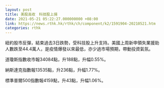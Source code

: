 ```yaml
---
layout: post
title: 美股高收　科技股上揚
date: 2021-05-21 05:22:27.000000000 +08:00
link: https://news.rthk.hk/rthk/ch/component/k2/1591904-20210521.htm
categories: rthk
---
```


紐約股市反彈，結束過去3日跌勢，受科技股上升支持。美國上周新申領失業援助人數跌至44.4萬人，是疫情爆發以來最低，亦少過市場預期，帶動投資氣氛。

道瓊斯指數收市報34084點，升188點，升幅0.55%。

納斯達克指數報13535點，升236點，升幅1.77%。

標準普爾500指數報4159點，升43點，升幅1.06%。
